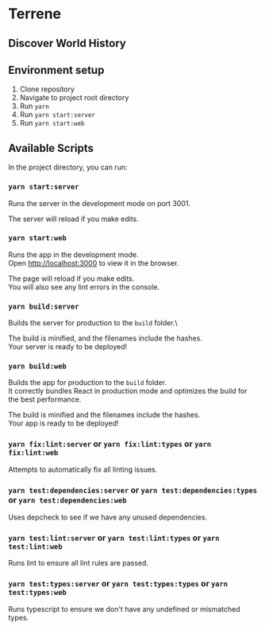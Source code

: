 # Terrene
## Discover World History

## Environment setup

1. Clone repository
2. Navigate to project root directory
3. Run `yarn`
4. Run `yarn start:server`
5. Run `yarn start:web`

## Available Scripts

In the project directory, you can run:

### `yarn start:server`

Runs the server in the development mode on port 3001.

The server will reload if you make edits.

### `yarn start:web`

Runs the app in the development mode.\
Open [http://localhost:3000](http://localhost:3000) to view it in the browser.

The page will reload if you make edits.\
You will also see any lint errors in the console.

### `yarn build:server`

Builds the server for production to the `build` folder.\

The build is minified, and the filenames include the hashes.\
Your server is ready to be deployed!

### `yarn build:web`

Builds the app for production to the `build` folder.\
It correctly bundles React in production mode and optimizes the build for the best performance.

The build is minified and the filenames include the hashes.\
Your app is ready to be deployed!

### `yarn fix:lint:server` or  `yarn fix:lint:types` or `yarn fix:lint:web`

Attempts to automatically fix all linting issues.

### `yarn test:dependencies:server` or `yarn test:dependencies:types` or `yarn test:dependencies:web`

Uses depcheck to see if we have any unused dependencies.

### `yarn test:lint:server` or `yarn test:lint:types` or `yarn test:lint:web`

Runs lint to ensure all lint rules are passed.

### `yarn test:types:server` or `yarn test:types:types` or `yarn test:types:web`

Runs typescript to ensure we don't have any undefined or mismatched types.
